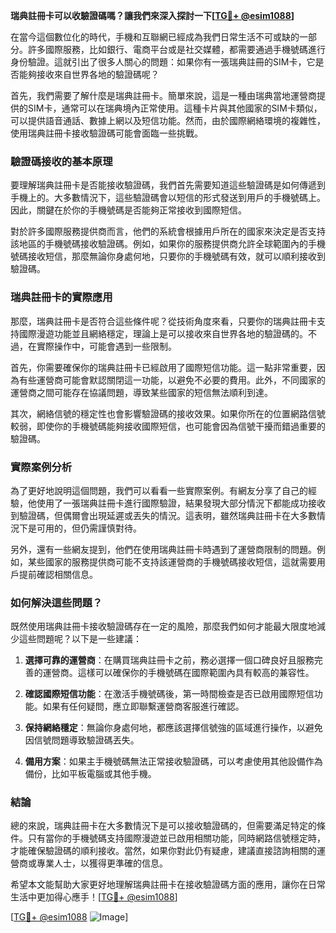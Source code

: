 **瑞典註冊卡可以收驗證碼嗎？讓我們來深入探討一下[[TG💪+ @esim1088](https://t.me/s/esim1088)]**

在當今這個數位化的時代，手機和互聯網已經成為我們日常生活不可或缺的一部分。許多國際服務，比如銀行、電商平台或是社交媒體，都需要通過手機號碼進行身份驗證。這就引出了很多人關心的問題：如果你有一張瑞典註冊的SIM卡，它是否能夠接收來自世界各地的驗證碼呢？

首先，我們需要了解什麼是瑞典註冊卡。簡單來說，這是一種由瑞典當地運營商提供的SIM卡，通常可以在瑞典境內正常使用。這種卡片與其他國家的SIM卡類似，可以提供語音通話、數據上網以及短信功能。然而，由於國際網絡環境的複雜性，使用瑞典註冊卡接收驗證碼可能會面臨一些挑戰。

### 驗證碼接收的基本原理

要理解瑞典註冊卡是否能接收驗證碼，我們首先需要知道這些驗證碼是如何傳遞到手機上的。大多數情況下，這些驗證碼會以短信的形式發送到用戶的手機號碼上。因此，關鍵在於你的手機號碼是否能夠正常接收到國際短信。

對於許多國際服務提供商而言，他們的系統會根據用戶所在的國家來決定是否支持該地區的手機號碼接收驗證碼。例如，如果你的服務提供商允許全球範圍內的手機號碼接收短信，那麼無論你身處何地，只要你的手機號碼有效，就可以順利接收到驗證碼。

### 瑞典註冊卡的實際應用

那麼，瑞典註冊卡是否符合這些條件呢？從技術角度來看，只要你的瑞典註冊卡支持國際漫遊功能並且網絡穩定，理論上是可以接收來自世界各地的驗證碼的。不過，在實際操作中，可能會遇到一些限制。

首先，你需要確保你的瑞典註冊卡已經啟用了國際短信功能。這一點非常重要，因為有些運營商可能會默認關閉這一功能，以避免不必要的費用。此外，不同國家的運營商之間可能存在協議問題，導致某些國家的短信無法順利到達。

其次，網絡信號的穩定性也會影響驗證碼的接收效果。如果你所在的位置網路信號較弱，即使你的手機號碼能夠接收國際短信，也可能會因為信號干擾而錯過重要的驗證碼。

### 實際案例分析

為了更好地說明這個問題，我們可以看看一些實際案例。有網友分享了自己的經驗，他使用了一張瑞典註冊卡進行國際驗證，結果發現大部分情況下都能成功接收到驗證碼，但偶爾會出現延遲或丟失的情況。這表明，雖然瑞典註冊卡在大多數情況下是可用的，但仍需謹慎對待。

另外，還有一些網友提到，他們在使用瑞典註冊卡時遇到了運營商限制的問題。例如，某些國家的服務提供商可能不支持該運營商的手機號碼接收短信，這就需要用戶提前確認相關信息。

### 如何解決這些問題？

既然使用瑞典註冊卡接收驗證碼存在一定的風險，那麼我們如何才能最大限度地減少這些問題呢？以下是一些建議：

1. **選擇可靠的運營商**：在購買瑞典註冊卡之前，務必選擇一個口碑良好且服務完善的運營商。這樣可以確保你的手機號碼在國際範圍內具有較高的兼容性。

2. **確認國際短信功能**：在激活手機號碼後，第一時間檢查是否已啟用國際短信功能。如果有任何疑問，應立即聯繫運營商客服進行確認。

3. **保持網絡穩定**：無論你身處何地，都應該選擇信號強的區域進行操作，以避免因信號問題導致驗證碼丟失。

4. **備用方案**：如果主手機號碼無法正常接收驗證碼，可以考慮使用其他設備作為備份，比如平板電腦或其他手機。

### 結論

總的來說，瑞典註冊卡在大多數情況下是可以接收驗證碼的，但需要滿足特定的條件。只有當你的手機號碼支持國際漫遊並已啟用相關功能，同時網路信號穩定時，才能確保驗證碼的順利接收。當然，如果你對此仍有疑慮，建議直接諮詢相關的運營商或專業人士，以獲得更準確的信息。

希望本文能幫助大家更好地理解瑞典註冊卡在接收驗證碼方面的應用，讓你在日常生活中更加得心應手！[[TG💪+ @esim1088](https://t.me/s/esim1088)]

[[TG💪+ @esim1088](https://t.me/s/esim1088) ![Image](https://i.postimg.cc/4NQfJmqS/Snipaste-2025-05-13-00-14-12.png)]
